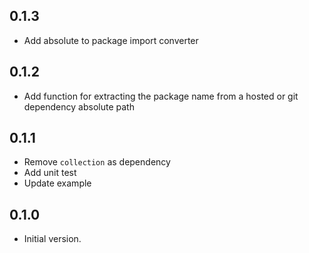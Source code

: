 ## 0.1.3

- Add absolute to package import converter

## 0.1.2

- Add function for extracting the package name from a hosted or git dependency absolute path

## 0.1.1

- Remove `collection` as dependency
- Add unit test
- Update example

## 0.1.0

- Initial version.

